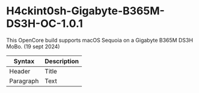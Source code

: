 # H4ckint0sh-Gigabyte-B365M-DS3H-OC-1.0.1
This OpenCore build supports macOS Sequoia on a Gigabyte B365M DS3H MoBo. (19 sept 2024)

| Syntax | Description |
| ----------- | ----------- |
| Header | Title |
| Paragraph | Text |
